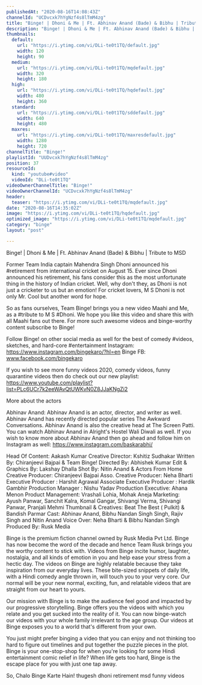 ```yaml
---
publishedAt: "2020-08-16T14:08:43Z"
channelId: "UCDvcxk7hYgNzf4s8lTmM4zg"
title: "Binge! | Dhoni & Me | Ft. Abhinav Anand (Bade) & Bibhu | Tribute to MSD"
description: "Binge! | Dhoni & Me | Ft. Abhinav Anand (Bade) & Bibhu | Tribute to MSD\n\nFormer Team India captain Mahendra Singh Dhoni announced his #retirement from international cricket on August 15. Ever since Dhoni announced his retirement, his fans consider this as the most unfortunate thing in the history of Indian cricket. Well, why don't they, as Dhoni is not just a cricketer to us but an emotion! For cricket lovers, M S Dhoni is not only Mr. Cool but another word for hope.\n\nSo as fans ourselves, Team Binge! brings you a new video Maahi and Me, as a #tribute to M S #Dhoni. We hope you like this video and share this with all Maahi fans out there. For more such awesome videos and binge-worthy content subscribe to Binge!\n\nFollow Binge! on other social media as well for the best of comedy #videos, sketches, and hard-core #entertainment\nInstagram: https://www.instagram.com/bingekaro/?hl=en\nBinge FB: www.facebook.com/bingekaro\n\nIf you wish to see more funny videos 2020, comedy videos, funny quarantine videos then do check out our new playlist: https://www.youtube.com/playlist?list=PLc6UCr7k2eeWAvQtUWKvN0Z8JJaKNgZi2\n\nMore about the actors\n\nAbhinav Anand: Abhinav Anand is an actor, director, and writer as well. Abhinav Anand has recently directed popular series The Awkward Conversations. Abhinav Anand is also the creative head at The Screen Patti. You can watch Abhinav Anand in Alright's Hostel Wali Diwali as well. If you wish to know more about Abhinav Anand then go ahead and follow him on Instagram as well: https://www.instagram.com/baskarabhi/\n\nHead Of Content: Aakash Kumar\nCreative Director: Kshitiz Sudhakar\nWritten By: Chiranjeevi Bajpai & Team Binge!\nDirected By: Abhishek Kumar\nEdit & Graphics By: Lakshay Dhalla\nShot By: Nitin Anand & Actors From Home\nCreative Producer: Chiranjeevi Bajpai\nAsso. Creative Producer: Neha Bharti\nExecutive Producer : Harshit Agrawal\nAssociate Executive Producer : Hardik Gambhir\nProduction Manager : Nishu Yadav\nProduction Executive: Ahana Menon\nProduct Management: Vrashali Lohia, Mohak Aneja\nMarketing:  Ayush Panwar, Sanchit Kalra, Komal Gangar, Shivangi Verma, Shivangi Panwar, Pranjali Mehmi\nThumbnail & Creatives: Beat The Best ( Pulkit) & Bandish Parmar\nCast: Abhinav Anand, Bibhu Nandan Singh Singh, Rajiv Singh and Nitin Anand\nVoice Over: Neha Bharti & Bibhu Nandan Singh\nProduced By: Rusk Media\n\nBinge is the premium fiction channel owned by Rusk Media Pvt Ltd. Binge has now become the word of the decade and hence Team Rusk brings you the worthy content to stick with. Videos from Binge incite humor, laughter, nostalgia, and all kinds of emotion in you and help ease your stress from a hectic day. The videos on Binge are highly relatable because they take inspiration from our everyday lives. These bite-sized snippets of daily life, with a Hindi comedy angle thrown in, will touch you to your very core. Our normal will be your new normal, exciting, fun, and relatable videos that are straight from our heart to yours.\n\nOur mission with Binge is to make the audience feel good and impacted by our progressive storytelling. Binge offers you the videos with which you relate and you get sucked into the reality of it. You can now binge-watch our videos with your whole family irrelevant to the age group. Our videos at Binge exposes you to a world that's different from your own.\n\nYou just might prefer binging a video that you can enjoy and not thinking too hard to figure out timelines and put together the puzzle pieces in the plot. Binge is your one-stop-shop for when you're looking for some Hindi entertainment comic relief in life? When life gets too hard, Binge is the escape place for you with just one tap away.\n\nSo, Chalo Binge Karte Hain! thugesh dhoni retirement msd funny videos"
thumbnails:
  default:
    url: "https://i.ytimg.com/vi/DLi-te0t1TQ/default.jpg"
    width: 120
    height: 90
  medium:
    url: "https://i.ytimg.com/vi/DLi-te0t1TQ/mqdefault.jpg"
    width: 320
    height: 180
  high:
    url: "https://i.ytimg.com/vi/DLi-te0t1TQ/hqdefault.jpg"
    width: 480
    height: 360
  standard:
    url: "https://i.ytimg.com/vi/DLi-te0t1TQ/sddefault.jpg"
    width: 640
    height: 480
  maxres:
    url: "https://i.ytimg.com/vi/DLi-te0t1TQ/maxresdefault.jpg"
    width: 1280
    height: 720
channelTitle: "Binge!"
playlistId: "UUDvcxk7hYgNzf4s8lTmM4zg"
position: 37
resourceId:
  kind: "youtube#video"
  videoId: "DLi-te0t1TQ"
videoOwnerChannelTitle: "Binge!"
videoOwnerChannelId: "UCDvcxk7hYgNzf4s8lTmM4zg"
header:
  teaser: "https://i.ytimg.com/vi/DLi-te0t1TQ/mqdefault.jpg"
date: "2020-08-16T14:35:02Z"
image: "https://i.ytimg.com/vi/DLi-te0t1TQ/hqdefault.jpg"
optimized_image: "https://i.ytimg.com/vi/DLi-te0t1TQ/mqdefault.jpg"
category: "binge"
layout: "post"

---
```

Binge! | Dhoni & Me | Ft. Abhinav Anand (Bade) & Bibhu | Tribute to MSD

Former Team India captain Mahendra Singh Dhoni announced his #retirement from international cricket on August 15. Ever since Dhoni announced his retirement, his fans consider this as the most unfortunate thing in the history of Indian cricket. Well, why don't they, as Dhoni is not just a cricketer to us but an emotion! For cricket lovers, M S Dhoni is not only Mr. Cool but another word for hope.

So as fans ourselves, Team Binge! brings you a new video Maahi and Me, as a #tribute to M S #Dhoni. We hope you like this video and share this with all Maahi fans out there. For more such awesome videos and binge-worthy content subscribe to Binge!

Follow Binge! on other social media as well for the best of comedy #videos, sketches, and hard-core #entertainment
Instagram: https://www.instagram.com/bingekaro/?hl=en
Binge FB: www.facebook.com/bingekaro

If you wish to see more funny videos 2020, comedy videos, funny quarantine videos then do check out our new playlist: https://www.youtube.com/playlist?list=PLc6UCr7k2eeWAvQtUWKvN0Z8JJaKNgZi2

More about the actors

Abhinav Anand: Abhinav Anand is an actor, director, and writer as well. Abhinav Anand has recently directed popular series The Awkward Conversations. Abhinav Anand is also the creative head at The Screen Patti. You can watch Abhinav Anand in Alright's Hostel Wali Diwali as well. If you wish to know more about Abhinav Anand then go ahead and follow him on Instagram as well: https://www.instagram.com/baskarabhi/

Head Of Content: Aakash Kumar
Creative Director: Kshitiz Sudhakar
Written By: Chiranjeevi Bajpai & Team Binge!
Directed By: Abhishek Kumar
Edit & Graphics By: Lakshay Dhalla
Shot By: Nitin Anand & Actors From Home
Creative Producer: Chiranjeevi Bajpai
Asso. Creative Producer: Neha Bharti
Executive Producer : Harshit Agrawal
Associate Executive Producer : Hardik Gambhir
Production Manager : Nishu Yadav
Production Executive: Ahana Menon
Product Management: Vrashali Lohia, Mohak Aneja
Marketing:  Ayush Panwar, Sanchit Kalra, Komal Gangar, Shivangi Verma, Shivangi Panwar, Pranjali Mehmi
Thumbnail & Creatives: Beat The Best ( Pulkit) & Bandish Parmar
Cast: Abhinav Anand, Bibhu Nandan Singh Singh, Rajiv Singh and Nitin Anand
Voice Over: Neha Bharti & Bibhu Nandan Singh
Produced By: Rusk Media

Binge is the premium fiction channel owned by Rusk Media Pvt Ltd. Binge has now become the word of the decade and hence Team Rusk brings you the worthy content to stick with. Videos from Binge incite humor, laughter, nostalgia, and all kinds of emotion in you and help ease your stress from a hectic day. The videos on Binge are highly relatable because they take inspiration from our everyday lives. These bite-sized snippets of daily life, with a Hindi comedy angle thrown in, will touch you to your very core. Our normal will be your new normal, exciting, fun, and relatable videos that are straight from our heart to yours.

Our mission with Binge is to make the audience feel good and impacted by our progressive storytelling. Binge offers you the videos with which you relate and you get sucked into the reality of it. You can now binge-watch our videos with your whole family irrelevant to the age group. Our videos at Binge exposes you to a world that's different from your own.

You just might prefer binging a video that you can enjoy and not thinking too hard to figure out timelines and put together the puzzle pieces in the plot. Binge is your one-stop-shop for when you're looking for some Hindi entertainment comic relief in life? When life gets too hard, Binge is the escape place for you with just one tap away.

So, Chalo Binge Karte Hain! thugesh dhoni retirement msd funny videos